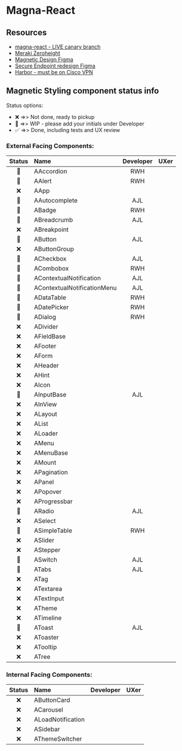 # Magna-React

## Resources
- [magna-react - LIVE canary branch](https://magna-react.vercel.app/)
- [Meraki Zeroheight](https://zeroheight.com/0a43ab5cd)
- [Magnetic Design Figma](https://www.figma.com/file/oVZWatImEIbl1c8sjdGxi0/%F0%9F%A7%B2--Magnetic-Design-Library)
- [Secure Endpoint redesign Figma](https://www.figma.com/file/lTNjbXom8zSLJljSVQ3083/Secure-Endpoint---Design-System-Audit-(EH)?node-id=0%3A1)
- [Harbor - must be on Cisco VPN](http://harbor.cisco.com/)

## Magnetic Styling component status info
Status options:
 - :x: =>> Not done, ready to pickup
 - :construction: =>> WIP - please add your initials under Developer
 - :white_check_mark: =>> Done, including tests and UX review

### External Facing Components:

|     Status     | Name                          | Developer | UXer |
|:--------------:|:------------------------------|:---------:|:----:|
| :construction: | AAccordion                    |    RWH    |      |
| :construction: | AAlert                        |    RWH    |      |
|      :x:       | AApp                          |           |      |
| :construction: | AAutocomplete                 |    AJL    |      |
| :construction: | ABadge                        |    RWH    |      |
| :construction: | ABreadcrumb                   |    AJL    |      |
|      :x:       | ABreakpoint                   |           |      |
| :construction: | AButton                       |    AJL    |      |
|      :x:       | AButtonGroup                  |           |      |
| :construction: | ACheckbox                     |    AJL    |      |
| :construction: | ACombobox                     |    RWH    |      |
| :construction: | AContextualNotification       |    AJL    |      |
| :construction: | AContextualNotificationMenu   |    AJL    |      |
| :construction: | ADataTable                    |    RWH    |      |
| :construction: | ADatePicker                   |    RWH    |      |
| :construction: | ADialog                       |    RWH    |      |
|      :x:       | ADivider                      |           |      |
|      :x:       | AFieldBase                    |           |      |
|      :x:       | AFooter                       |           |      |
|      :x:       | AForm                         |           |      |
|      :x:       | AHeader                       |           |      |
|      :x:       | AHint                         |           |      |
|      :x:       | AIcon                         |           |      |
| :construction: | AInputBase                    |    AJL    |      |
|      :x:       | AInView                       |           |      |
|      :x:       | ALayout                       |           |      |
|      :x:       | AList                         |           |      |
|      :x:       | ALoader                       |           |      |
|      :x:       | AMenu                         |           |      |
|      :x:       | AMenuBase                     |           |      |
|      :x:       | AMount                        |           |      |
|      :x:       | APagination                   |           |      |
|      :x:       | APanel                        |           |      |
|      :x:       | APopover                      |           |      |
|      :x:       | AProgressbar                  |           |      |
| :construction: | ARadio                        |    AJL    |      |
|      :x:       | ASelect                       |           |      |
| :construction: | ASimpleTable                  |    RWH    |      |
|      :x:       | ASlider                       |           |      |
|      :x:       | AStepper                      |           |      |
| :construction: | ASwitch                       |    AJL    |      |
| :construction: | ATabs                         |    AJL    |      |
|      :x:       | ATag                          |           |      |
|      :x:       | ATextarea                     |           |      |
|      :x:       | ATextInput                    |           |      |
|      :x:       | ATheme                        |           |      |
|      :x:       | ATimeline                     |           |      |
| :construction: | AToast                        |    AJL    |      |
|      :x:       | AToaster                      |           |      |
|      :x:       | ATooltip                      |           |      |
|      :x:       | ATree                         |           |      |

### Internal Facing Components:

|     Status     | Name               | Developer | UXer |
|:--------------:|:-------------------|:---------:|:----:|
|      :x:       | AButtonCard        |           |      |
|      :x:       | ACarousel          |           |      |
|      :x:       | ALoadNotification  |           |      |
|      :x:       | ASidebar           |           |      |
|      :x:       | AThemeSwitcher     |           |      |
